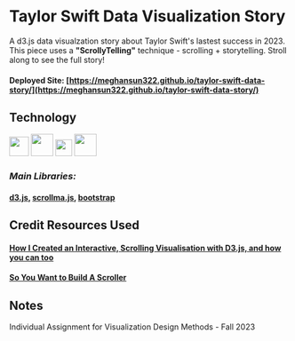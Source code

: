 # Taylor Swift Data Visualization Story

A d3.js data visualzation story about Taylor Swift's lastest success in 2023. This piece uses a **"ScrollyTelling"** technique - scrolling + storytelling. Stroll along to see the full story!

#### Deployed Site: [https://meghansun322.github.io/taylor-swift-data-story/](https://meghansun322.github.io/taylor-swift-data-story/)

## Technology

  <img src="https://user-images.githubusercontent.com/25181517/117447155-6a868a00-af3d-11eb-9cfe-245df15c9f3f.png" width=35/> <img src="https://github.com/d3/d3-logo/blob/master/d3.png" width=40/> <img src="https://camo.githubusercontent.com/5830af8d186bdc1372c517604dde419cf35a9c03f10316278b721e82c092808e/68747470733a2f2f72757373656c6c73616d6f72612e6769746875622e696f2f7363726f6c6c616d612f6c6f676f2e706e67" width=30/> <img src="https://user-images.githubusercontent.com/25181517/183898054-b3d693d4-dafb-4808-a509-bab54cf5de34.png" width=40 />
  
### _Main Libraries:_
#### [d3.js](https://d3js.org/), [scrollma.js](https://github.com/russellsamora/scrollama), [bootstrap](https://getbootstrap.com/)

## Credit Resources Used
#### [How I Created an Interactive, Scrolling Visualisation with D3.js, and how you can too](https://towardsdatascience.com/how-i-created-an-interactive-scrolling-visualisation-with-d3-js-and-how-you-can-too-e116372e2c73)
#### [So You Want to Build A Scroller](https://vallandingham.me/scroller.html)
## Notes
Individual Assignment for Visualization Design Methods - Fall 2023

